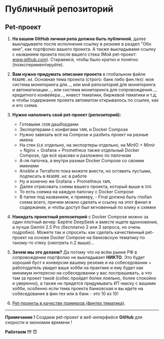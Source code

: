# Публичный репозиторий

## Pet-проект

1. **На вашем GitHub личная репа должна быть публичной**, далее выкладываете после исполнения ссылку в резюме в раздел "Обо мне", как портфолио вашего проекта. А также выкладываем ссылку с названием проекта после вашего стека (Мой pet-проект: www.github.com). Стараемся, чтобы было кратко и понятно (поэкспериментируйте). 

2. **Вам нужно придумать описание проекта** в глобальном файле `README.md`. Основная тема проекта (строго: банк либо фин.тех): моя система мониторинга для..., или мой репозиторий для мониторинга и автоматизации..., или система мониторинга для сопровождения..., кредитного конвейера..., инвест тематики, биржевой тематики и т.д, и чтобы содержание проекта автоматом открывалось по ссылке, как и его схема.

3. **Нужно наполнить свой pet-проект (репозиторий):**

    - Готовыми `JSON` дашбордами
    - Экспортерами с конфигами `YAML` и Docker Compose
    - Нужно завязать всё на Compose и разбить проект на разные имена
    - На стек `ELK` отдельно, на экспортеры отдельно, на MinIO + Mimir + Nginx + Grafana + Prometheus также отдельный Docker Compose, где всё красиво и разложено по папочкам
    - А-ля папочка, а внутри разные Docker Compose со своими именами
    - Ansible и Terraform пока можете внести, но оставить пустыми, подписать в `README.md`: в работе
    - Ну и конечно же Grafana + Prometheus `YAML`
    - Далее отрисовать схемы вашего проекта, который выше в `SVG`
    - То есть схемка на каждую папочку с Docker Compose
    - В папке под названием, к примеру, - Final должна быть глобал схема всего, причем можно сделать и ссылку на этот финал в содержании, и чтобы доступ был мгновенный по клику к схемке

4. **Накидать проектный репозиторий** с Docker Compose можно за один плотный вечер: Берёте DeepSeek и вместе ищете вдохновение, а лучше Gemini 2.5 Pro (бесплатно 2 или 3 запроса, но очень подробно). Можете так и спросить: как сделать качественный pet-проект на основе Docker Compose на банковскую тематику по такому-то стеку (смотреть п.2 выше)...

5. **Зачем мы это делаем?** Да потому что на всём рынке РФ в сопровождении портфолио не выкладывает **НИКТО**. Это будет хороший буст к конверсии вашему резюме и на собеседовании + работодатель увидит ваше хобби на практике и ему будет как минимум интересно на собеседовании у вас поспрашивать, а что там за проект такой (собес пройдет более лояльно, более спокойно и уверенно), а также не придется придумывать ИТ-маску с вашими хобби, особенно если тема проекта банковская и вы идете на собеседование в фин.тех или в банк - это 10 из 10!

6. [Pet-проекты в качестве примеров (финтех тематика)](https://github.com/lamjob1993/linux-monitoring/blob/main/navigation/public_repository/example-pet.md).

---

**Примечание !** Создаем pet-проект в веб-интерфейсе **GitHub** для скорости и экономии времени ! 

**Работаем !!!** 😈
